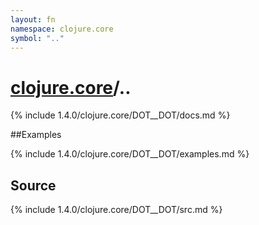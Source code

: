 ```yaml
---
layout: fn
namespace: clojure.core
symbol: ".."
---
```


# [clojure.core](../)/..

{% include 1.4.0/clojure.core/DOT__DOT/docs.md %}

##Examples

{% include 1.4.0/clojure.core/DOT__DOT/examples.md %}
## Source
{% include 1.4.0/clojure.core/DOT__DOT/src.md %}

